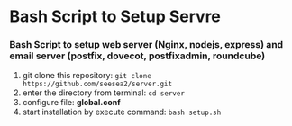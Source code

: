 # Bash Script to Setup Servre

### Bash Script to setup web server (Nginx, nodejs, express) and email server (postfix, dovecot, postfixadmin, roundcube)

1. git clone this repository: `git clone https://github.com/seesea2/server.git`
2. enter the directory from terminal: `cd server`
3. configure file: **global.conf**
4. start installation by execute command: `bash setup.sh`

